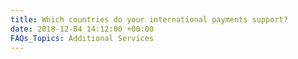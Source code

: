```yaml
---
title: Which countries do your international payments support?
date: 2018-12-04 14:12:00 +00:00
FAQs_Topics: Additional Services
---
```


